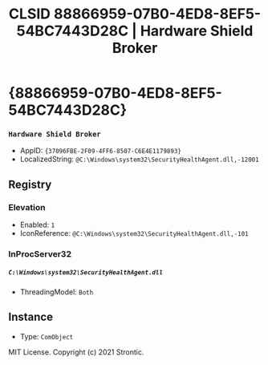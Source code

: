 ﻿---
title: "CLSID 88866959-07B0-4ED8-8EF5-54BC7443D28C | Hardware Shield Broker"
excerpt: What is COM-Object CLSID 88866959-07B0-4ED8-8EF5-54BC7443D28C?
---

# {88866959-07B0-4ED8-8EF5-54BC7443D28C}

### `Hardware Shield Broker`
* AppID: `{37096FBE-2F09-4FF6-8507-C6E4E1179893}`
* LocalizedString: `@C:\Windows\system32\SecurityHealthAgent.dll,-12001`

## Registry


### Elevation

* Enabled: `1`
* IconReference: `@C:\Windows\system32\SecurityHealthAgent.dll,-101`

### InProcServer32

##### `C:\Windows\system32\SecurityHealthAgent.dll`
* ThreadingModel: `Both`

## Instance

* Type: `ComObject`

MIT License. Copyright (c) 2021 Strontic.


